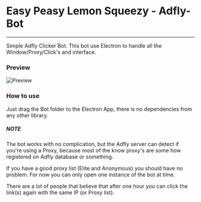 # Easy Peasy Lemon Squeezy - Adfly-Bot
---
Simple Adfly Clicker Bot. This bot use Electron to handle all the Window/Proxy/Click's and interface.

### Preview

![Preview](https://raw.githubusercontent.com/systemmovie/AdflyBot/master/preview.png)

### How to use
Just drag the Bot folder to the Electron App, there is no dependencies from any other library.

##### NOTE
The bot works with no complication, but the Adfly server can detect if you're using a Proxy, because most of the know proxy's are some how registered on Adfly database or something.

If you have a good proxy list (Elite and Anonymous) you should have no problem. For now you can only open one instance of the bot at time.

There are a lot of people that believe that after one hour you can click the link(s) again with the same IP (or Proxy list).
